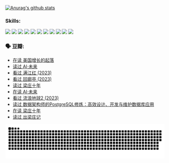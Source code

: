 
[![Anurag's github stats](https://github-readme-stats.vercel.app/api?username=w940853815)](https://github.com/anuraghazra/github-readme-stats)

### Skills:

<code><img height="32" src="https://cdn.jsdelivr.net/npm/simple-icons@v5/icons/python.svg"></code>
<code><img height="32" src="https://cdn.jsdelivr.net/npm/simple-icons@v5/icons/javascript.svg"></code>
<code><img height="32" src="https://cdn.jsdelivr.net/npm/simple-icons@v5/icons/django.svg"></code>
<code><img height="32" src="https://cdn.jsdelivr.net/npm/simple-icons@v5/icons/flask.svg"></code>
<code><img height="32" src="https://cdn.jsdelivr.net/npm/simple-icons@v5/icons/vuetify.svg"></code>
<code><img height="32" src="https://cdn.jsdelivr.net/npm/simple-icons@v5/icons/git.svg"></code>
<code><img height="32" src="https://cdn.jsdelivr.net/npm/simple-icons@v5/icons/docker.svg"></code>
<code><img height="32" src="https://cdn.jsdelivr.net/npm/simple-icons@v5/icons/postgresql.svg"></code>
<code><img height="32" src="https://cdn.jsdelivr.net/npm/simple-icons@v5/icons/elasticsearch.svg"></code>
<code><img height="32" src="https://cdn.jsdelivr.net/npm/simple-icons@v5/icons/macos.svg"></code>
<code><img height="32" src="https://cdn.jsdelivr.net/npm/simple-icons@v5/icons/linux.svg"></code>

### 🗣 豆瓣:

<!-- DOUBAN-ACTIVITIES:START -->
- [在读 美国增长的起落](https://www.douban.com/people/136069238/status/4220055912/?_i=83151960)
- [读过 AI·未来](https://www.douban.com/people/136069238/status/4220054171/?_i=83151960)
- [看过 满江红‎ (2023)](https://www.douban.com/people/136069238/status/4219146433/?_i=83151960)
- [看过 回廊亭‎ (2023)](https://www.douban.com/people/136069238/status/4215992758/?_i=83151960)
- [读过 梁庄十年](https://www.douban.com/people/136069238/status/4206664969/?_i=83151960)
- [在读 AI·未来](https://www.douban.com/people/136069238/status/4206653520/?_i=83151960)
- [看过 流浪地球2‎ (2023)](https://www.douban.com/people/136069238/status/4199558549/?_i=83151960)
- [读过 数据架构师的PostgreSQL修炼：高效设计、开发与维护数据库应用](https://www.douban.com/people/136069238/status/4199451104/?_i=83151960)
- [在读 梁庄十年](https://www.douban.com/people/136069238/status/4198822794/?_i=83151960)
- [读过 出梁庄记](https://www.douban.com/people/136069238/status/4198821001/?_i=83151960)
<!-- DOUBAN-ACTIVITIES:END -->


![Snake animation](https://raw.githubusercontent.com/w940853815/w940853815/output/github-contribution-grid-snake.svg)

<!--
**w940853815/w940853815** is a ✨ _special_ ✨ repository because its `README.md` (this file) appears on your GitHub profile.

Here are some ideas to get you started:

- 🔭 I’m currently working on ...
- 🌱 I’m currently learning ...
- 👯 I’m looking to collaborate on ...
- 🤔 I’m looking for help with ...
- 💬 Ask me about ...
- 📫 How to reach me: ...
- 😄 Pronouns: ...
- ⚡ Fun fact: ...
-->
